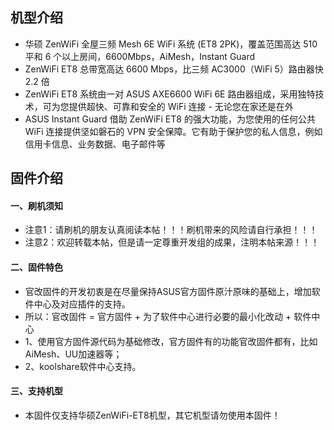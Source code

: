 ## 机型介绍
* 华硕 ZenWiFi 全屋三频 Mesh 6E WiFi  系统 (ET8 2PK)，覆盖范围高达 510 平和 6 个以上房间，6600Mbps，AiMesh，Instant Guard
* ZenWiFi ET8 总带宽高达 6600 Mbps，比三频 AC3000（WiFi 5）路由器快 2.2 倍
* ZenWiFi ET8 系统由一对 ASUS AXE6600 WiFi 6E 路由器组成，采用独特技术，可为您提供超快、可靠和安全的 WiFi 连接 - 无论您在家还是在外
* ASUS Instant Guard 借助 ZenWiFi ET8 的强大功能，为您使用的任何公共 WiFi 连接提供坚如磐石的 VPN 安全保障。它有助于保护您的私人信息，例如信用卡信息、业务数据、电子邮件等

## 固件介绍
#### 一、刷机须知
* 注意1：请刷机的朋友认真阅读本帖！！！刷机带来的风险请自行承担！！！
* 注意2：欢迎转载本帖，但是请一定尊重开发组的成果，注明本帖来源！！！

#### 二、固件特色
* 官改固件的开发初衷是在尽量保持ASUS官方固件原汁原味的基础上，增加软件中心及对应插件的支持。
* 所以：官改固件 = 官方固件 + 为了软件中心进行必要的最小化改动 + 软件中心
* 1、使用官方固件源代码为基础修改，官方固件有的功能官改固件都有，比如AiMesh、UU加速器等；
* 2、koolshare软件中心支持。

#### 三、支持机型
* 本固件仅支持华硕ZenWiFi-ET8机型，其它机型请勿使用本固件！